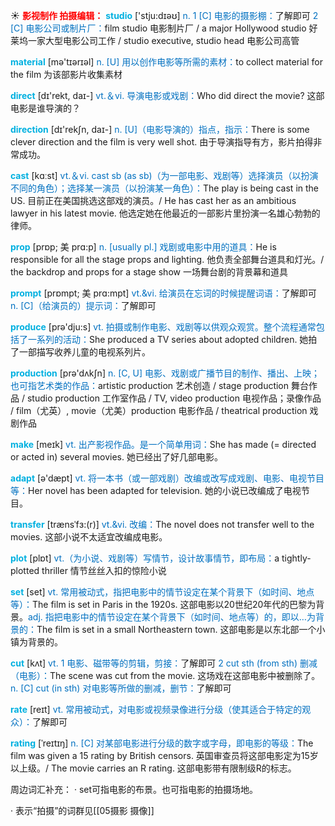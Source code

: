 ☀ <font color="red">**影视制作 拍摄编辑：**</font>
<font color="sky blue">**studio**</font> ['stju:dɪəʊ] 
<font color="#0070c0">n. 1 [C] 电影的摄影棚：</font>了解即可 <font color="#0070c0">2 [C] 电影公司或制片厂：</font>film studio 电影制片厂 / a major Hollywood studio 好莱坞一家大型电影公司工作 / studio executive, studio head 电影公司高管

<font color="sky blue">**material**</font> [mə'tɪərɪəl] 
<font color="#0070c0">n. [U] 用以创作电影等所需的素材：</font>to collect material for the film 为该部影片收集素材

<font color="sky blue">**direct**</font> [dɪ'rekt, daɪ-] 
<font color="#0070c0">vt.＆vi. 导演电影或戏剧：</font>Who did direct the movie? 这部电影是谁导演的？

<font color="sky blue">**direction**</font> [dɪ'rekʃn, daɪ-] 
<font color="#0070c0">n. [U]（电影导演的）指点，指示：</font>There is some clever direction and the film is very well shot. 由于导演指导有方，影片拍得非常成功。

<font color="sky blue">**cast**</font> [kɑːst] 
<font color="#0070c0">vt.＆vi. cast sb (as sb)（为一部电影、戏剧等）选择演员（以扮演不同的角色）；选择某一演员（以扮演某一角色）：</font>The play is being cast in the US. 目前正在美国挑选这部戏的演员。/ He has cast her as an ambitious lawyer in his latest movie. 他选定她在他最近的一部影片里扮演一名雄心勃勃的律师。
           
<font color="sky blue">**prop**</font> [prɒp; 美 prɑ:p]
<font color="#0070c0">n. [usually pl.] 戏剧或电影中用的道具：</font>He is responsible for all the stage props and lighting. 他负责全部舞台道具和灯光。/ the backdrop and props for a stage show 一场舞台剧的背景幕和道具           

<font color="sky blue">**prompt**</font> [prɒmpt; 美 prɑ:mpt]
<font color="#0070c0">vt.&vi. 给演员在忘词的时候提醒词语：</font>了解即可 <font color="#0070c0">n. [C]（给演员的）提示词：</font>了解即可

<font color="sky blue">**produce**</font> [prə'dju:s] 
<font color="#0070c0">vt. 拍摄或制作电影、戏剧等以供观众观赏。整个流程通常包括了一系列的活动：</font>She produced a TV series about adopted children. 她拍了一部描写收养儿童的电视系列片。

<font color="sky blue">**production**</font> [prə'dʌkʃn] 
<font color="#0070c0">n. [C, U] 电影、戏剧或广播节目的制作、播出、上映；也可指艺术类的作品：</font>artistic production 艺术创造 / stage production 舞台作品 / studio production 工作室作品 / TV, video production 电视作品；录像作品 / film（尤英）, movie（尤美）production 电影作品 / theatrical production 戏剧作品

<font color="sky blue">**make**</font> [meɪk] 
<font color="#0070c0">vt. 出产影视作品。是一个简单用词：</font>She has made (= directed or acted in) several movies. 她已经出了好几部电影。

<font color="sky blue">**adapt**</font> [ə'dæpt] 
<font color="#0070c0">vt. 将一本书（或一部戏剧）改编或改写成戏剧、电影、电视节目等：</font>Her novel has been adapted for television. 她的小说已改编成了电视节目。
           
<font color="sky blue">**transfer**</font> [trænsˈfɜ:(r)]
<font color="#0070c0">vt.&vi. 改编：</font>The novel does not transfer well to the movies. 这部小说不太适宜改编成电影。

<font color="sky blue">**plot**</font> [plɒt] 
<font color="#0070c0">vt.（为小说、戏剧等）写情节，设计故事情节，即布局：</font>a tightly-plotted thriller 情节丝丝入扣的惊险小说

<font color="sky blue">**set**</font> [set] 
<font color="#0070c0">vt. 常用被动式，指把电影中的情节设定在某个背景下（如时间、地点等）：</font>The film is set in Paris in the 1920s. 这部电影以20世纪20年代的巴黎为背景。<font color="#0070c0">adj. 指把电影中的情节设定在某个背景下（如时间、地点等）的，即以…为背景的：</font>The film is set in a small Northeastern town. 这部电影是以东北部一个小镇为背景的。

<font color="sky blue">**cut**</font> [kʌt] 
<font color="#0070c0">vt. 1 电影、磁带等的剪辑，剪接：</font>了解即可 <font color="#0070c0">2 cut sth (from sth) 删减（电影）：</font>The scene was cut from the movie. 这场戏在这部电影中被删除了。<font color="#0070c0">n. [C] cut (in sth) 对电影等所做的删减，删节：</font>了解即可

<font color="sky blue">**rate**</font> [reɪt] 
<font color="#0070c0">vt. 常用被动式，对电影或视频录像进行分级（使其适合于特定的观众）：</font>了解即可
           
<font color="sky blue">**rating**</font> [ˈreɪtɪŋ]
<font color="#0070c0">n. [C] 对某部电影进行分级的数字或字母，即电影的等级：</font>The film was given a 15 rating by British censors. 英国审查员将这部电影定为15岁以上级。/ The movie carries an R rating. 这部电影带有限制级R的标志。
 
周边词汇补充：
· set可指电影的布景。也可指电影的拍摄场地。

· 表示“拍摄”的词群见[[05摄影 摄像]]
